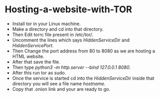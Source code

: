 # Hosting-a-website-with-TOR

- Install tor in your Linux machine.
- Make a directory and cd into that directory.
- Then Edit torrc file present in /etc/tor/.
- Uncomment the lines which says *HiddenServiceDir* and *HiddenServicePort*.
- Then Change the port address from 80 to 8080 as we are hosting a HTML website.
- After that save the file.
- Then type *python3 -m http.server --bind 127.0.0.1 8080*.
- After this run tor as sudo.
- Once the service is started cd into the *HiddenServiceDir* inside that directory you will see a file name *hostname*.
- Copy that .onion link and your are ready to go.
